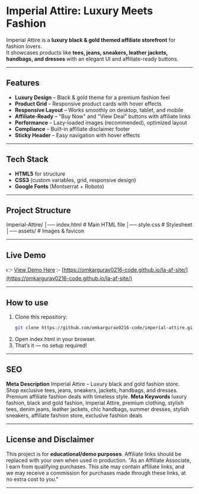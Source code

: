 # Imperial Attire: Luxury Meets Fashion

Imperial Attire is a **luxury black & gold themed affiliate storefront** for fashion lovers.  
It showcases products like **tees, jeans, sneakers, leather jackets, handbags, and dresses** with an elegant UI and affiliate-ready buttons.  

---

## Features
- **Luxury Design** – Black & gold theme for a premium fashion feel  
- **Product Grid** – Responsive product cards with hover effects  
- **Responsive Layout** – Works smoothly on desktop, tablet, and mobile  
- **Affiliate-Ready** – "Buy Now" and "View Deal" buttons with affiliate links  
- **Performance** – Lazy-loaded images (recommended), optimized layout  
- **Compliance** – Built-in affiliate disclaimer footer  
- **Sticky Header** – Easy navigation with hover effects  

---

## Tech Stack
- **HTML5** for structure  
- **CSS3** (custom variables, grid, responsive design)  
- **Google Fonts** (Montserrat + Roboto)  

---

## Project Structure
Imperial-Attire/
│── index.html # Main HTML file
│── style.css # Stylesheet
│── assets/ # Images & favicon

---

##  Live Demo
👉 [View Demo Here](https://omkargurav0216-code.github.io/Ia-af-site/) :- [https://omkargurav0216-code.github.io/Ia-af-site/](https://omkargurav0216-code.github.io/Ia-af-site/)

---

## How to use
1. Clone this repository:
   ```bash
   git clone https://github.com/omkargurav0216-code/imperial-attire.git
2. Open index.html in your browser.
3. That’s it — no setup required!

---

## SEO
**Meta Description**
Imperial Attire – Luxury black and gold fashion store. Shop exclusive tees, jeans, sneakers, jackets, handbags, and dresses. Premium affiliate fashion deals with timeless style.
**Meta Keywords**
luxury fashion, black and gold fashion, Imperial Attire, premium clothing, stylish tees, denim jeans, leather jackets, chic handbags, summer dresses, stylish sneakers, affiliate fashion store, exclusive fashion deals

---

## License and Disclaimer
This project is for **educational/demo purposes**.
Affiliate links should be replaced with your own when used in production.
"As an Affiliate Associate, I earn from qualifying purchases. This site may contain affiliate links, and we may receive a commission for purchases made through these links, at no extra cost to you."


---
